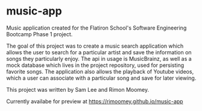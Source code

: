 # music-app
Music application created for the Flatiron School's Software Engineering Bootcamp Phase 1 project.

The goal of this project was to create a music search application which allows the user to search for a particular artist and save the information on songs
they particularly enjoy. The api in usage is MusicBrainz, as well as a mock database which lives in the project repository, used for persisting favorite
songs. The application also allows the playback of Youtube videos, which a user can associate with a particular song and save for later viewing.

This project was written by Sam Lee and Rimon Moomey.

Currently availabe for preview at https://rimoomey.github.io/music-app
